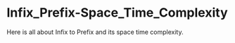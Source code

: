 # Infix_Prefix-Space_Time_Complexity
Here is all about Infix to Prefix and its space time complexity.
